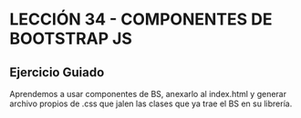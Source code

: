 # LECCIÓN 34 - COMPONENTES DE BOOTSTRAP JS
## Ejercicio Guiado

Aprendemos a usar componentes de BS, anexarlo al index.html y generar archivo propios de .css que jalen las clases que ya trae el BS en su librería.